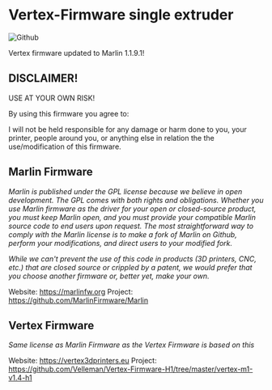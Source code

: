 # Vertex-Firmware single extruder
![Github](https://img.shields.io/badge/license-GPL--3.0-orange)

Vertex firmware updated to Marlin 1.1.9.1!

## DISCLAIMER!

USE AT YOUR OWN RISK!

By using this firmware you agree to:

I will not be held responsible for any damage or harm done to you, your printer, people around you, or anything else in relation the the use/modification of this firmware.

## Marlin Firmware

*Marlin is published under the GPL license because we believe in open development. The GPL comes with both rights and obligations. Whether you use Marlin firmware as the driver for your open or closed-source product, you must keep Marlin open, and you must provide your compatible Marlin source code to end users upon request. The most straightforward way to comply with the Marlin license is to make a fork of Marlin on Github, perform your modifications, and direct users to your modified fork.*

*While we can't prevent the use of this code in products (3D printers, CNC, etc.) that are closed source or crippled by a patent, we would prefer that you choose another firmware or, better yet, make your own.*

Website: https://marlinfw.org
Project: https://github.com/MarlinFirmware/Marlin

## Vertex Firmware

*Same license as Marlin Firmware as the Vertex Firmware is based on this*

Website: https://vertex3dprinters.eu
Project: https://github.com/Velleman/Vertex-Firmware-H1/tree/master/vertex-m1-v1.4-h1
